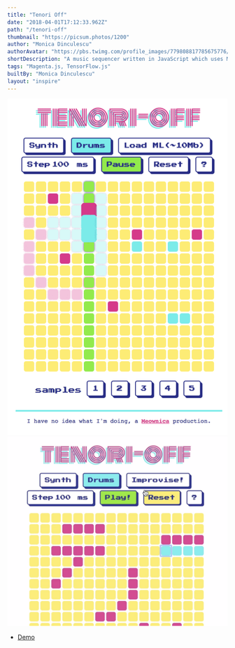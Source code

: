 ```yaml
---
title: "Tenori Off"
date: "2018-04-01T17:12:33.962Z"
path: "/tenori-off"
thumbnail: "https://picsum.photos/1200"
author: "Monica Dinculescu"
authorAvatar: "https://pbs.twimg.com/profile_images/779808817785675776/Hf9AwdFs_400x400.jpg"
shortDescription: "A music sequencer written in JavaScript which uses Machine Learning to try to match drums to a synth melody you create!"
tags: "Magenta.js, TensorFlow.js"
builtBy: "Monica Dinculescu"
layout: "inspire"
---
```


![Animation](./img/animation.gif)
![Animation](./img/screenshot.png)

- [Demo](https://tenori-off.glitch.me/)
